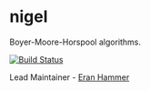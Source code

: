 # nigel

Boyer-Moore-Horspool algorithms.

[![Build Status](https://secure.travis-ci.org/hapijs/nigel.svg)](http://travis-ci.org/hapijs/nigel)

Lead Maintainer - [Eran Hammer](https://github.com/hueniverse)

